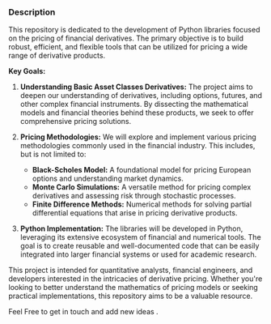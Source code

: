 ### Description 

This repository is dedicated to the development of Python libraries focused on the pricing of financial derivatives. The primary objective is to build robust, efficient, and flexible tools that can be utilized for pricing a wide range of derivative products.

**Key Goals:**

1. **Understanding Basic Asset Classes Derivatives:** The project aims to deepen our understanding of derivatives, including options, futures, and other complex financial instruments. By dissecting the mathematical models and financial theories behind these products, we seek to offer comprehensive pricing solutions.

2. **Pricing Methodologies:** We will explore and implement various pricing methodologies commonly used in the financial industry. This includes, but is not limited to:
   - **Black-Scholes Model:** A foundational model for pricing European options and understanding market dynamics.
   - **Monte Carlo Simulations:** A versatile method for pricing complex derivatives and assessing risk through stochastic processes.
   - **Finite Difference Methods:** Numerical methods for solving partial differential equations that arise in pricing derivative products.

3. **Python Implementation:** The libraries will be developed in Python, leveraging its extensive ecosystem of financial and numerical tools. The goal is to create reusable and well-documented code that can be easily integrated into larger financial systems or used for academic research.

This project is intended for quantitative analysts, financial engineers, and developers interested in the intricacies of derivative pricing. Whether you're looking to better understand the mathematics of pricing models or seeking practical implementations, this repository aims to be a valuable resource.

Feel Free to get in touch and add new ideas .

